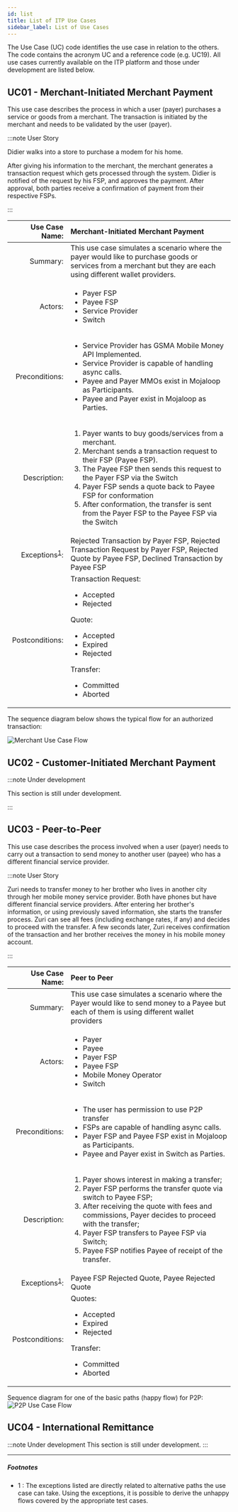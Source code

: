 ```yaml
---
id: list
title: List of ITP Use Cases
sidebar_label: List of Use Cases
---
```


The Use Case (UC) code identifies the use case in relation to the others. The
code contains the acronym UC and a reference code (e.g. UC19). All use cases
currently available on the ITP platform and those under development are listed
below.

## UC01 - Merchant-Initiated Merchant Payment <a name="mimp"></a>

This use case describes the process in which a user (payer) purchases a service
or goods from a merchant. The transaction is initiated by the merchant and needs
to be validated by the user (payer).

:::note User Story

Didier walks into a store to purchase a modem for his home.

After giving his information to the merchant, the merchant generates a
transaction request which gets processed through the system. Didier is notified
of the request by his FSP, and approves the payment. After approval, both
parties receive a confirmation of payment from their respective FSPs.

:::

|                         Use Case Name: | Merchant-Initiated Merchant Payment                                                                                                                                                                                                                                                                                                                                                                        |
| -------------------------------------: | :--------------------------------------------------------------------------------------------------------------------------------------------------------------------------------------------------------------------------------------------------------------------------------------------------------------------------------------------------------------------------------------------------------- |
|                               Summary: | This use case simulates a scenario where the payer would like to purchase goods or services from a merchant but they are each using different wallet providers.                                                                                                                                                                                                                                            |
|                                Actors: | <ul><li>Payer FSP</li><li>Payee FSP</li><li>Service Provider</li><li>Switch</li></ul>                                                                                                                                                                                                                                                                                                                      |
|                         Preconditions: | <ul><li> Service Provider has GSMA Mobile Money API Implemented. </li><li> Service Provider is capable of handling async calls.</li><li> Payee and Payer MMOs exist in Mojaloop as Participants.</li> <li> Payee and Payer exist in Mojaloop as Parties. </li></ul>                                                                                                                                        |
|                           Description: | <ol><li> Payer wants to buy goods/services from a merchant. </li><li> Merchant sends a transaction request to their FSP (Payee FSP). </li><li> The Payee FSP then sends this request to the Payer FSP via the Switch </li><li> Payer FSP sends a quote back to Payee FSP for conformation </li><li> After conformation, the transfer is sent from the Payer FSP to the Payee FSP via the Switch </li></ol> |
| Exceptions<sup>[1](#exceptions)</sup>: | Rejected Transaction by Payer FSP, Rejected Transaction Request by Payer FSP, Rejected Quote by Payee FSP, Declined Transaction by Payee FSP                                                                                                                                                                                                                                                               |
|                        Postconditions: | Transaction Request: <ul><li>Accepted</li><li>Rejected</li></ul> Quote: <ul><li>Accepted</li><li>Expired</li><li>Rejected</li></ul> Transfer: <ul><li>Committed</li><li>Aborted</li></ul>                                                                                                                                                                                                                  |

The sequence diagram below shows the typical flow for an authorized transaction:

![Merchant Use Case Flow](/img/ucmp.svg)

## UC02 - Customer-Initiated Merchant Payment <a name="cimp"></a>

:::note Under development

This section is still under development.

:::

## UC03 - Peer-to-Peer <a name="p2p"></a>

This use case describes the process involved when a user (payer) needs to carry
out a transaction to send money to another user (payee) who has a different
financial service provider.

:::note User Story

Zuri needs to transfer money to her brother who lives in another city through
her mobile money service provider. Both have phones but have different financial
service providers. After entering her brother's information, or using previously
saved information, she starts the transfer process. Zuri can see all fees
(including exchange rates, if any) and decides to proceed with the transfer. A
few seconds later, Zuri receives confirmation of the transaction and her brother
receives the money in his mobile money account.

:::

|                         Use Case Name: | Peer to Peer                                                                                                                                                                                                                                                                                                                                                    |
| -------------------------------------: | :------------------------------------------------------------------------------------------------------------------------------------------------------------------------------------------------------------------------------------------------------------------------------------------------------------------------------------------------------------- |
|                               Summary: | This use case simulates a scenario where the Payer would like to send money to a Payee but each of them is using different wallet providers                                                                                                                                                                                                                    |
|                                Actors: | <ul><li>Payer</li><li>Payee</li><li>Payer FSP</li><li>Payee FSP</li><li>Mobile Money Operator</li><li>Switch</li></ul>                                                                                                                                                                                                                                         |
|                         Preconditions: | <ul><li>The user has permission to use P2P transfer</li><li>FSPs are capable of handling async calls.</li><li>Payer FSP and Payee FSP exist in Mojaloop as Participants.</li><li>Payee and Payer exist in Switch as Parties.</li></ul>                                                                                                                         |
|                           Description: | <ol><li>Payer shows interest in making a transfer;</li><li>Payer FSP performs the transfer quote via switch to Payee FSP;</li><li>After receiving the quote with fees and commissions, Payer decides to proceed with the transfer;</li><li>Payer FSP transfers to Payee FSP via Switch;</li><li>Payee FSP notifies Payee of receipt of the transfer.</li></ol> |
| Exceptions<sup>[1](#exceptions)</sup>: | Payee FSP Rejected Quote, Payee Rejected Quote                                                                                                                                                                                                                                                                                                                 |
|                        Postconditions: | Quotes:<ul><li>Accepted</li><li>Expired</li><li>Rejected</li></ul>Transfer:<ul><li>Committed</li><li>Aborted</li></ul>                                                                                                                                                                                                                                         |

Sequence diagram for one of the basic paths (happy flow) for P2P:
![P2P Use Case Flow](/img/ucp2p.svg)

## UC04 - International Remittance <a name="ir"></a>

:::note Under development This section is still under development. :::

---

##### Footnotes

- <a name="exceptions">1 </a>: The exceptions listed are directly related to
  alternative paths the use case can take. Using the exceptions, it is possible
  to derive the unhappy flows covered by the appropriate test cases.
